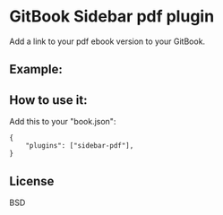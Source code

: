 # GitBook Sidebar pdf plugin

Add a link to your pdf ebook version to your GitBook. 

## Example:



## How to use it:

Add this to your "book.json":

```
{
    "plugins": ["sidebar-pdf"],
}
```

## License

BSD
